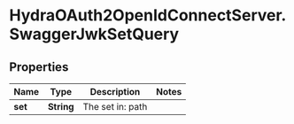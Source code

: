 # HydraOAuth2OpenIdConnectServer.SwaggerJwkSetQuery

## Properties
Name | Type | Description | Notes
------------ | ------------- | ------------- | -------------
**set** | **String** | The set in: path | 


